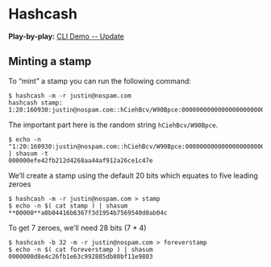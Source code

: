 # Hashcash

**Play-by-play:** [CLI Demo -- Update](http://showterm.io/d00ae10bb8c6a0175ead5)

## Minting a stamp
To “mint” a stamp you can run the following command:
```
$ hashcash -m -r justin@nospam.com
hashcash stamp: 1:20:160930:justin@nospam.com::hCiehBcv/W90Bpce:000000000000000000000000000000000000000000004YEQ
```
The important part here is the random string `hCiehBcv/W90Bpce`.

```
$ echo -n "1:20:160930:justin@nospam.com::hCiehBcv/W90Bpce:000000000000000000000000000000000000000000004YEQ" | shasum -t
000000efe42fb212d4268aa44af912a26ce1c47e
```

We’ll create a stamp using the default 20 bits which equates to five leading zeroes
```
$ hashcash -m -r justin@nospam.com > stamp
$ echo -n $( cat stamp ) | shasum
**00000**a0b04416b6367f3d1954b7569540d0ab04c
```

To get 7 zeroes, we’ll need 28 bits (7 * 4)
```
$ hashcash -b 32 -m -r justin@nospam.com > foreverstamp
$ echo -n $( cat foreverstamp ) | shasum
0000000d8e4c26fb1e63c992885db80bf11e9803
```
